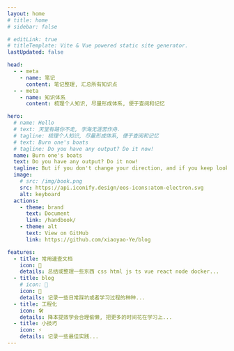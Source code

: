 ```yaml
---
layout: home
# title: home
# sidebar: false

# editLink: true
# titleTemplate: Vite & Vue powered static site generator.
lastUpdated: false

head:
  - - meta
    - name: 笔记
      content: 笔记整理, 汇总所有知识点
  - - meta
    - name: 知识体系
      content: 梳理个人知识, 尽量形成体系, 便于查阅和记忆

hero:
  # name: Hello
  # text: 天堂有路你不走, 学海无涯苦作舟.
  # tagline: 梳理个人知识, 尽量形成体系, 便于查阅和记忆
  # text: Burn one's boats
  # tagline: Do you have any output? Do it now!
  name: Burn one's boats
  text: Do you have any output? Do it now!
  tagline: But if you don't change your direction, and if you keep looking, you may end up where you are heading.
  image:
    # src: /img/book.png
    src: https://api.iconify.design/eos-icons:atom-electron.svg
    alt: keyboard
  actions:
    - theme: brand
      text: Document
      link: /handbook/
    - theme: alt
      text: View on GitHub
      link: https://github.com/xiaoyao-Ye/blog

features:
  - title: 常用速查文档
    icon: 📝
    details: 总结或整理一些东西 css html js ts vue react node docker...
  - title: blog
    # icon: 🖖
    icon: 🚀
    details: 记录一些日常踩坑或者学习过程的种种...
  - title: 工程化
    icon: 🛠️
    details: 降本提效学会合理偷懒, 把更多的时间花在学习上...
  - title: 小技巧
    icon: ⚡️
    details: 记录一些最佳实践...
---
```


<script setup>
// import Dark from './components/Dark.vue'
// import Solar from './components/Solar.vue'
</script>

<ClientOnly>
  <!-- <Dark /> -->
  <!-- <Solar /> -->
</ClientOnly>

